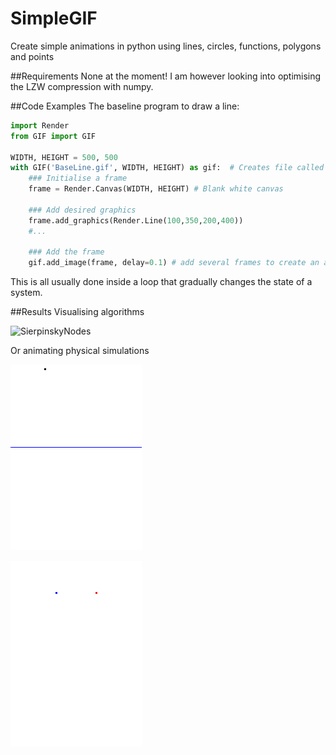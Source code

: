 # SimpleGIF
Create simple animations in python using lines, circles, functions, polygons and points

##Requirements
None at the moment! I am however looking into optimising the LZW compression with numpy.

##Code Examples
The baseline program to draw a line:

```python
import Render
from GIF import GIF

WIDTH, HEIGHT = 500, 500
with GIF('BaseLine.gif', WIDTH, HEIGHT) as gif:  # Creates file called BaseLine.gif
    ### Initialise a frame
    frame = Render.Canvas(WIDTH, HEIGHT) # Blank white canvas
    
    ### Add desired graphics
    frame.add_graphics(Render.Line(100,350,200,400))
    #...
    
    ### Add the frame
    gif.add_image(frame, delay=0.1) # add several frames to create an animation
```
This is all usually done inside a loop that gradually changes the state of a system.

##Results
Visualising algorithms

![SierpinskyNodes](doc/Sierpinsky_nodes.gif)

Or animating physical simulations

![LargerBuoyancy](doc/LargerBuoyancy.gif)

![ChargedParticles](doc/ChargedParticles.gif)